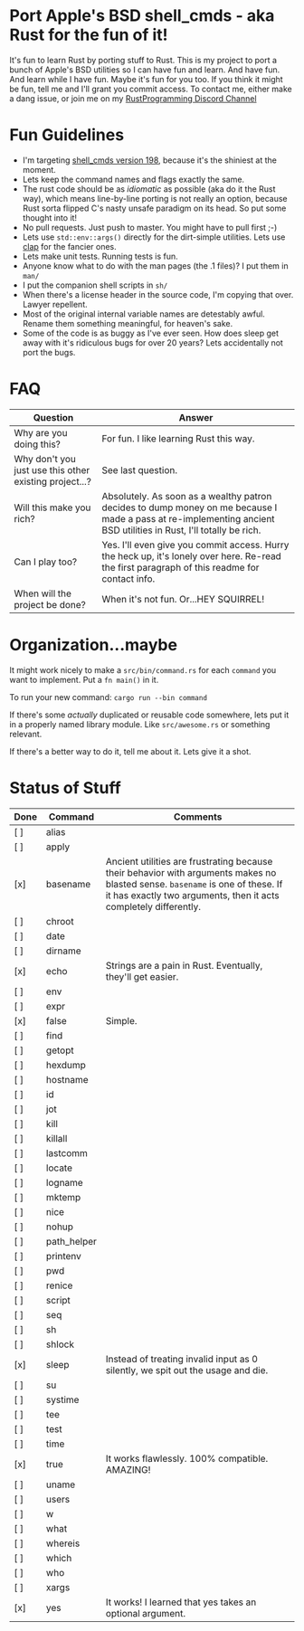 # Port Apple's BSD shell_cmds - aka Rust for the fun of it!

It's fun to learn Rust by porting stuff to Rust.  This is my project to port a
bunch of Apple's BSD utilities so I can have fun and learn.  And have fun.  And
learn while I have fun.  Maybe it's fun for you too.  If you think it might be
fun, tell me and I'll grant you commit access.  To contact me, either make a
dang issue, or join me on my
[RustProgramming Discord Channel](https://discord.gg/pR7hBBe)

# Fun Guidelines

- I'm targeting [shell_cmds version 198](https://opensource.apple.com/source/shell_cmds/shell_cmds-198/), because it's the shiniest at the moment.
- Lets keep the command names and flags exactly the same.
- The rust code should be as *idiomatic* as possible (aka do it the Rust way),
  which means line-by-line porting is not really an option, because Rust sorta
  flipped C's nasty unsafe paradigm on its head.  So put some thought into it!
- No pull requests.  Just push to master.  You might have to pull first ;-)
- Lets use `std::env::args()` directly for the dirt-simple utilities.  Lets use
  [clap](https://crates.io/crates/clap) for the fancier ones.
- Lets make unit tests.  Running tests is fun.
- Anyone know what to do with the man pages (the .1 files)?  I put them in `man/`
- I put the companion shell scripts in `sh/`
- When there's a license header in the source code, I'm copying that over.
  Lawyer repellent.
- Most of the original internal variable names are detestably awful. Rename
  them something meaningful, for heaven's sake.
- Some of the code is as buggy as I've ever seen.  How does sleep get away with
  it's ridiculous bugs for over 20 years?  Lets accidentally not port the bugs.


# FAQ

| Question | Answer |
|----------|--------|
| Why are you doing this?  | For fun.  I like learning Rust this way.|
| Why don't you just use this other existing project...? | See last question.|
| Will this make you rich? | Absolutely. As soon as a wealthy patron decides to dump money on me because I made a pass at re-implementing ancient BSD utilities in Rust, I'll totally be rich.|
| Can I play too? | Yes. I'll even give you commit access. Hurry the heck up, it's lonely over here. Re-read the first paragraph of this readme for contact info.|
| When will the project be done? | When it's not fun.  Or...HEY SQUIRREL!|

# Organization...maybe

It might work nicely to make a `src/bin/command.rs` for each `command` you want to implement.  Put a `fn main()` in it.

To run your new command: `cargo run --bin command`

If there's some *actually* duplicated or reusable code somewhere, lets put it
in a properly named library module.  Like `src/awesome.rs` or something relevant.

If there's a better way to do it, tell me about it.  Lets give it a shot.

# Status of Stuff

| Done | Command | Comments |
|------|---------|----------|
| [ ] | alias | |
| [ ] | apply | |
| [x] | basename | Ancient utilities are frustrating because their behavior with arguments makes no blasted sense.  `basename` is one of these.  If it has exactly two arguments, then it acts completely differently. |
| [ ] | chroot | |
| [ ] | date | |
| [ ] | dirname | |
| [x] | echo | Strings are a pain in Rust.  Eventually, they'll get easier. |
| [ ] | env | |
| [ ] | expr | |
| [x] | false | Simple. |
| [ ] | find | |
| [ ] | getopt | |
| [ ] | hexdump | |
| [ ] | hostname | |
| [ ] | id | |
| [ ] | jot | |
| [ ] | kill | |
| [ ] | killall | |
| [ ] | lastcomm | |
| [ ] | locate | |
| [ ] | logname | |
| [ ] | mktemp | |
| [ ] | nice | |
| [ ] | nohup | |
| [ ] | path_helper | |
| [ ] | printenv | |
| [ ] | pwd | |
| [ ] | renice | |
| [ ] | script | |
| [ ] | seq | |
| [ ] | sh | |
| [ ] | shlock | |
| [x] | sleep | Instead of treating invalid input as 0 silently, we spit out the usage and die. |
| [ ] | su | |
| [ ] | systime | |
| [ ] | tee | |
| [ ] | test | |
| [ ] | time | |
| [x] | true | It works flawlessly.  100% compatible.  AMAZING! |
| [ ] | uname | |
| [ ] | users | |
| [ ] | w | |
| [ ] | what | |
| [ ] | whereis | |
| [ ] | which | |
| [ ] | who | |
| [ ] | xargs | |
| [x] | yes | It works! I learned that yes takes an optional argument. |

